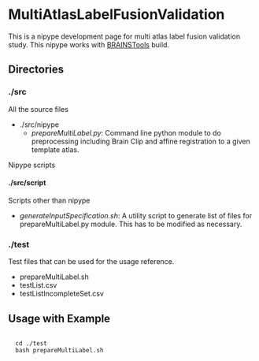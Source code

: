 MultiAtlasLabelFusionValidation
===============================

This is a nipype development page for multi atlas label fusion validation study. This nipype works with [BRAINSTools](https://github.com/BRAINSia/BRAINSTools) build. 

Directories
-----------
### ./src
All the source files
* ./src/nipype
  * *prepareMultiLabel.py*: Command line python module to do preprocessing including Brain Clip and affine registration to a given template atlas.

Nipype scripts
#### ./src/script
Scripts other than nipype
* *generateInputSpecification.sh*: A utility script to generate list of files for prepareMultiLabel.py module. This has to be modified as necessary.  

### ./test
Test files that can be used for the usage reference.

* prepareMultiLabel.sh
* testList.csv
* testListIncompleteSet.csv

Usage with Example
------------------

<pre><code>
  cd ./test
  bash prepareMultiLabel.sh
</pre></code>

